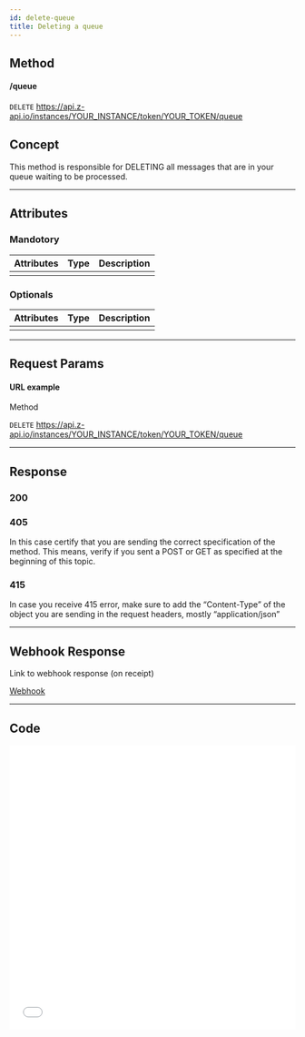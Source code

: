 ```yaml
---
id: delete-queue
title: Deleting a queue 
---
```


## Method 

#### /queue

`DELETE` https://api.z-api.io/instances/YOUR_INSTANCE/token/YOUR_TOKEN/queue

## Concept

This method is responsible for DELETING all messages that are in your queue waiting to be processed.

---

## Attributes

### Mandotory

| Attributes| Type | Description  |
| :-------- | :--: | :-------- |
|           |      |           |

### Optionals 

| Attributes | Type | Description |
| :-------- | :--: | :-------- |
|           |      |           |

---

## Request Params

#### URL example

Method 

`DELETE` https://api.z-api.io/instances/YOUR_INSTANCE/token/YOUR_TOKEN/queue

---

## Response

### 200

### 405

In this case certify that you are sending the correct specification of the method. This means, verify if you sent a POST or GET as specified at the beginning of this topic.

### 415

In case you receive 415 error, make sure to add the “Content-Type” of the object you are sending in the request headers, mostly “application/json”

---

## Webhook Response

Link to webhook response (on receipt)

[Webhook](../webhooks/on-message-received#response)

---

## Code

<iframe src="//api.apiembed.com/?source=https://raw.githubusercontent.com/Z-API/z-api-docs/main/json-examples/delete-queue.json&targets=all" frameborder="0" scrolling="no" width="100%" height="500px" seamless></iframe>
